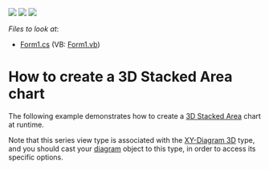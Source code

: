 <!-- default badges list -->
![](https://img.shields.io/endpoint?url=https://codecentral.devexpress.com/api/v1/VersionRange/128573208/12.1.5%2B)
[![](https://img.shields.io/badge/Open_in_DevExpress_Support_Center-FF7200?style=flat-square&logo=DevExpress&logoColor=white)](https://supportcenter.devexpress.com/ticket/details/E1037)
[![](https://img.shields.io/badge/📖_How_to_use_DevExpress_Examples-e9f6fc?style=flat-square)](https://docs.devexpress.com/GeneralInformation/403183)
<!-- default badges end -->
<!-- default file list -->
*Files to look at*:

* [Form1.cs](./CS/Series_3DStackedAreaChart/Form1.cs) (VB: [Form1.vb](./VB/Series_3DStackedAreaChart/Form1.vb))
<!-- default file list end -->
# How to create a 3D Stacked Area chart


<p>The following example demonstrates how to create a <a href="http://devexpress.com/Help/Content.aspx?help=XtraCharts&document=CustomDocument3305.htm">3D Stacked Area</a> chart at runtime.</p><p>Note that this series view type is associated with the <a href="http://devexpress.com/Help/Content.aspx?help=XtraCharts&document=CustomDocument5909.htm">XY-Diagram 3D</a> type, and you should cast your <a href="http://devexpress.com/Help/Content.aspx?help=XtraCharts&document=CustomDocument6017.htm">diagram</a> object to this type, in order to access its specific options.</p>

<br/>


